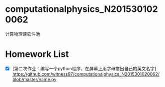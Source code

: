 # computationalphysics_N2015301020062
计算物理课软件池
# Homework List
 - [x] [第二次作业：编写一个python程序，在屏幕上用字母拼出自己的英文名字]
https://github.com/witness97/computationalphysics_N2015301020062/blob/master/name.py
